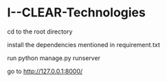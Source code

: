 # I--CLEAR-Technologies

cd to the root directory

install the dependencies mentioned in requirement.txt

run python manage.py runserver

go to  http://127.0.0.1:8000/

